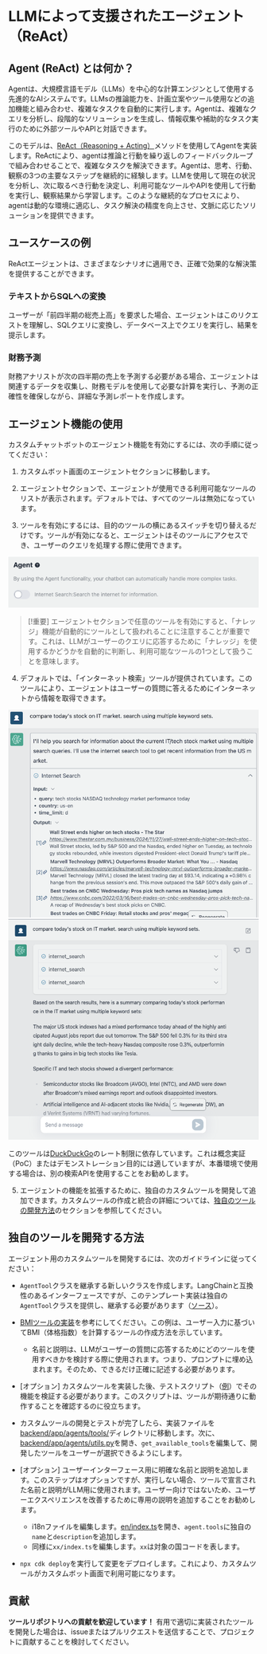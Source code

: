 # LLMによって支援されたエージェント（ReAct）

## Agent (ReAct) とは何か？

Agentは、大規模言語モデル（LLMs）を中心的な計算エンジンとして使用する先進的なAIシステムです。LLMsの推論能力を、計画立案やツール使用などの追加機能と組み合わせ、複雑なタスクを自動的に実行します。Agentは、複雑なクエリを分析し、段階的なソリューションを生成し、情報収集や補助的なタスク実行のために外部ツールやAPIと対話できます。

このモデルは、[ReAct（Reasoning + Acting）](https://www.promptingguide.ai/techniques/react)メソッドを使用してAgentを実装します。ReActにより、agentは推論と行動を繰り返しのフィードバックループで組み合わせることで、複雑なタスクを解決できます。Agentは、思考、行動、観察の3つの主要なステップを継続的に経験します。LLMを使用して現在の状況を分析し、次に取るべき行動を決定し、利用可能なツールやAPIを使用して行動を実行し、観察結果から学習します。このような継続的なプロセスにより、agentは動的な環境に適応し、タスク解決の精度を向上させ、文脈に応じたソリューションを提供できます。

## ユースケースの例

ReActエージェントは、さまざまなシナリオに適用でき、正確で効果的な解決策を提供することができます。

### テキストからSQLへの変換

ユーザーが「前四半期の総売上高」を要求した場合、エージェントはこのリクエストを理解し、SQLクエリに変換し、データベース上でクエリを実行し、結果を提示します。

### 財務予測

財務アナリストが次の四半期の売上を予測する必要がある場合、エージェントは関連するデータを収集し、財務モデルを使用して必要な計算を実行し、予測の正確性を確保しながら、詳細な予測レポートを作成します。

## エージェント機能の使用

カスタムチャットボットのエージェント機能を有効にするには、次の手順に従ってください：

1. カスタムボット画面のエージェントセクションに移動します。

2. エージェントセクションで、エージェントが使用できる利用可能なツールのリストが表示されます。デフォルトでは、すべてのツールは無効になっています。

3. ツールを有効にするには、目的のツールの横にあるスイッチを切り替えるだけです。ツールが有効になると、エージェントはそのツールにアクセスでき、ユーザーのクエリを処理する際に使用できます。

![](./imgs/agent_tools.png)

> [!重要]
> エージェントセクションで任意のツールを有効にすると、「ナレッジ」機能が自動的にツールとして扱われることに注意することが重要です。これは、LLMがユーザーのクエリに応答するために「ナレッジ」を使用するかどうかを自動的に判断し、利用可能なツールの1つとして扱うことを意味します。

4. デフォルトでは、「インターネット検索」ツールが提供されています。このツールにより、エージェントはユーザーの質問に答えるためにインターネットから情報を取得できます。

![](./imgs/agent1.png)
![](./imgs/agent2.png)

このツールは[DuckDuckGo](https://duckduckgo.com/)のレート制限に依存しています。これは概念実証（PoC）またはデモンストレーション目的には適していますが、本番環境で使用する場合は、別の検索APIを使用することをお勧めします。

5. エージェントの機能を拡張するために、独自のカスタムツールを開発して追加できます。カスタムツールの作成と統合の詳細については、[独自のツールの開発方法](#how-to-develop-your-own-tools)のセクションを参照してください。

## 独自のツールを開発する方法

エージェント用のカスタムツールを開発するには、次のガイドラインに従ってください：

- `AgentTool`クラスを継承する新しいクラスを作成します。LangChainと互換性のあるインターフェースですが、このテンプレート実装は独自の`AgentTool`クラスを提供し、継承する必要があります（[ソース](../backend/app/agents/tools/agent_tool.py)）。

- [BMIツールの実装](../examples/agents/tools/bmi/bmi.py)を参考にしてください。この例は、ユーザー入力に基づいてBMI（体格指数）を計算するツールの作成方法を示しています。

  - 名前と説明は、LLMがユーザーの質問に応答するためにどのツールを使用すべきかを検討する際に使用されます。つまり、プロンプトに埋め込まれます。そのため、できるだけ正確に記述する必要があります。

- [オプション] カスタムツールを実装した後、テストスクリプト（[例](../examples/agents/tools/bmi/test_bmi.py)）でその機能を検証する必要があります。このスクリプトは、ツールが期待通りに動作することを確認するのに役立ちます。

- カスタムツールの開発とテストが完了したら、実装ファイルを[backend/app/agents/tools/](../backend/app/agents/tools/)ディレクトリに移動します。次に、[backend/app/agents/utils.py](../backend/app/agents/utils.py)を開き、`get_available_tools`を編集して、開発したツールをユーザーが選択できるようにします。

- [オプション] ユーザーインターフェース用に明確な名前と説明を追加します。このステップはオプションですが、実行しない場合、ツールで宣言された名前と説明がLLM用に使用されます。ユーザー向けではないため、ユーザーエクスペリエンスを改善するために専用の説明を追加することをお勧めします。

  - i18nファイルを編集します。[en/index.ts](../frontend/src/i18n/en/index.ts)を開き、`agent.tools`に独自の`name`と`description`を追加します。
  - 同様に`xx/index.ts`を編集します。`xx`は対象の国コードを表します。

- `npx cdk deploy`を実行して変更をデプロイします。これにより、カスタムツールがカスタムボット画面で利用可能になります。

## 貢献

**ツールリポジトリへの貢献を歓迎しています！** 有用で適切に実装されたツールを開発した場合は、issueまたはプルリクエストを送信することで、プロジェクトに貢献することを検討してください。
